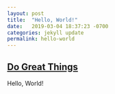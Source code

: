 ```yaml
---
layout: post
title:  "Hello, World!"
date:   2019-03-04 18:37:23 -0700
categories: jekyll update
permalink: hello-world
---
```



[Do Great Things][justin-do-great-things]
---------
Hello, World!

[justin-do-great-things]: https://www.youtube.com/watch?v=sNwWZQpbuvM










